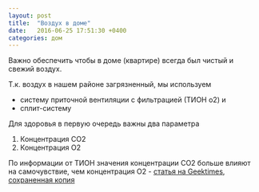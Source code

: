```yaml
---
layout: post
title:  "Воздух в доме"
date:   2016-06-25 17:51:30 +0400
categories: дом
---
```

Важно обеспечить чтобы в доме (квартире) всегда был чистый и свежий воздух.

Т.к. воздух в нашем районе загрязненный, мы используем

* систему приточной вентиляции с фильтрацией (ТИОН о2) и
* сплит-систему

Для здоровья в первую очередь важны два параметра

1. Концентрация CO2
2. Концентрация O2

По информации от ТИОН значения концентрации CO2 больше влияют на самочувствие, чем концентрация O2 - [статья на Geektimes](https://geektimes.ru/company/tion/blog/276746/), [сохраненная копия](/uploads/2016-06/geektimes_ru-company-tion-blog-276746-.pdf)

